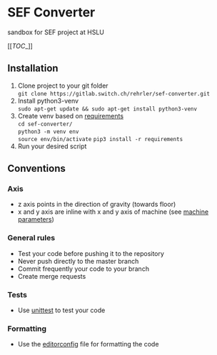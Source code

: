 # SEF Converter

sandbox for SEF project at HSLU

[[_TOC__]]

## Installation

1. Clone project to your git folder \
   `git clone https://gitlab.switch.ch/rehrler/sef-converter.git`
2. Install python3-venv \
   `sudo apt-get update && sudo apt-get install python3-venv`
3. Create venv based on [requirements](requirements.txt) \
   `cd sef-converter/` \
   `python3 -m venv env` \
   `source env/bin/activate`
   `pip3 install -r requirements`
4. Run your desired script

## Conventions

### Axis

- z axis points in the direction of gravity (towards floor)
- x and y axis are inline with x and y axis of machine (see [machine parameters](examples/machine/machine-example.yaml))

### General rules
- Test your code before pushing it to the repository
- Never push directly to the master branch
- Commit frequently your code to your branch
- Create merge requests

### Tests
- Use [unittest](https://docs.python.org/3/library/unittest.html) to test your code

### Formatting
- Use the [editorconfig](.editorconfig) file for formatting the code

